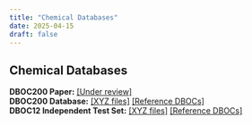 ```yaml
---
title: "Chemical Databases"
date: 2025-04-15
draft: false
---
```


## Chemical Databases 


**DBOC200 Paper:**
[[Under review]]()
<br>
**DBOC200 Database:**
[[XYZ files]](/databases/XYZ_DBOC200_SI.tar.gz)
[[Reference DBOCs]](/databases/DBOC200_SI.csv)
<br>
**DBOC12 Independent Test Set:**
[[XYZ files]](/databases/XYZ_DBOC12_SI.tar.gz)
[[Reference DBOCs]](/databases/DBOC12_SI.csv)
<br>
